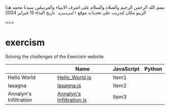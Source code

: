 بسم الله الرحمن الرحيم
والصلاه والسلام على اشرف الانبياء والمرسلين سيدنا محمد 
هذا الريبو مكان لتدريب علي تحديات موقع `اكسرسيزم ` 
تاريخ البداء 15 فبراير 2024

===

# exercism
Solving the challenges of the Exercism website 

| |Name | JavaScript   | Python   |
|-- | ------------ | -------------- | -------------- |
| Hello World    | [Hello_World.js](https://github.com/EmadAboEsmail/exercism/blob/main/javascript/hello-world/hello-world.js)      | Item1     |
|lasagna | [lasagna.js](https://github.com/EmadAboEsmail/exercism/blob/main/javascript/lasagna/lasagna.js)|Item2|
|Annalyn's Infiltration|[Annalyn's Infiltration.js](https://github.com/EmadAboEsmail/exercism/blob/main/javascript/annalyn-infiltration/annalyn-infiltration.js)|Item3|

